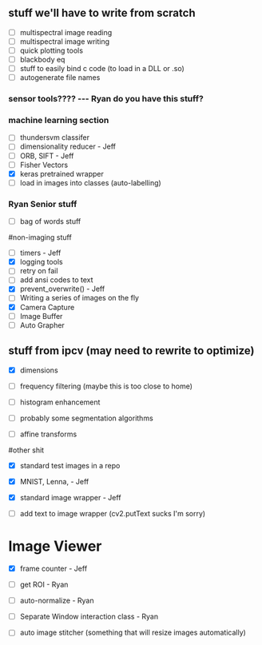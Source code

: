 ## stuff we'll have to write from scratch
- [ ] multispectral image reading
- [ ] multispectral image writing
- [ ] quick plotting tools
- [ ] blackbody eq
- [ ] stuff to easily bind c code (to load in a DLL or .so)
- [ ] autogenerate file names

### sensor tools???? --- Ryan do you have this stuff?

### machine learning section
- [ ] thundersvm classifer
- [ ] dimensionality reducer - Jeff
- [ ] ORB, SIFT - Jeff
- [ ] Fisher Vectors
- [x] keras pretrained wrapper
- [ ] load in images into classes (auto-labelling)

### Ryan Senior stuff
- [ ] bag of words stuff

#non-imaging stuff
- [ ] timers - Jeff
- [x] logging tools
- [ ] retry on fail
- [ ] add ansi codes to text
- [x] prevent_overwrite() - Jeff
- [ ] Writing a series of images on the fly
- [x] Camera Capture
- [ ] Image Buffer
- [ ] Auto Grapher

## stuff from ipcv (may need to rewrite to optimize)
- [x] dimensions
- [ ] frequency filtering (maybe this is too close to home)
- [ ] histogram enhancement
- [ ] probably some segmentation algorithms
- [ ] affine transforms


#other shit
- [x] standard test images in a repo
- [x] MNIST, Lenna, - Jeff
- [x] standard image wrapper - Jeff
- [ ] add text to image wrapper (cv2.putText sucks I'm sorry)


# Image Viewer
- [x] frame counter - Jeff
- [ ] get ROI - Ryan
- [ ] auto-normalize - Ryan

- [ ] Separate Window interaction class - Ryan



- [ ] auto image stitcher (something that will resize images automatically)
